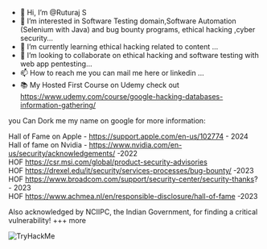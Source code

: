 - 👋 Hi, I’m @Ruturaj S
- 👀 I’m interested in Software Testing domain,Software Automation (Selenium with Java) and bug bounty programs, ethical hacking ,cyber security...
- 🌱 I’m currently learning ethical hacking related to content ...
- 💞️ I’m looking to collaborate on ethical hacking and software testing with web app pentesting...
- 📫 How to reach me you can mail me here or linkedin ...
- 📚 My Hosted First Course on Udemy check out https://www.udemy.com/course/google-hacking-databases-information-gathering/

you Can Dork me my name on google for more information:

Hall of Fame on Apple - https://support.apple.com/en-us/102774    - 2024 <br>
Hall of fame on Nvidia - https://www.nvidia.com/en-us/security/acknowledgements/   -2022  <br>
HOF https://csr.msi.com/global/product-security-advisories  <br>
HOF https://drexel.edu/it/security/services-processes/bug-bounty/   -2023 <br>
HOF https://www.broadcom.com/support/security-center/security-thanks? - 2023 <br>
HOF https://www.achmea.nl/en/responsible-disclosure/hall-of-fame  -2023 <br>

Also acknowledged by NCIIPC, the Indian Government, for finding a critical vulnerability!
+++ more 
<!---
RuturajS/RuturajS is a ✨ special ✨ repository because its `README.md` (this file) appears on your GitHub profile.
You can click the Preview link to take a look at your changes.
--->
<img src="https://tryhackme-badges.s3.amazonaws.com/ruturajsharbidre.png" alt="TryHackMe">
